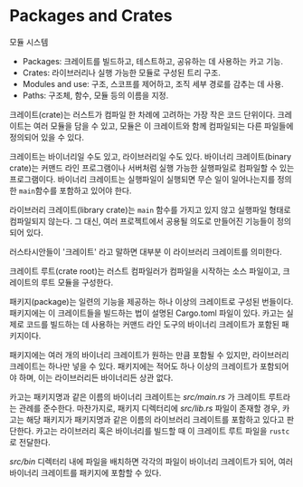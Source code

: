 # Packages and Crates

모듈 시스템

- Packages: 크레이트를 빌드하고, 테스트하고, 공유하는 데 사용하는 카고 기능.
- Crates: 라이브러리나 실행 가능한 모듈로 구성된 트리 구조.
- Modules and use: 구조, 스코프를 제어하고, 조직 세부 경로를 감추는 데 사용.
- Paths: 구조체, 함수, 모듈 등의 이름을 지정.

크레이트(crate)는 러스트가 컴파일 한 차례에 고려하는 가장 작은 코드 단위이다. 크레이트는 여러 모듈을 담을 수 있고, 모듈은 이 크레이트와 함께 컴파일되는 다른 파일들에 정의되어 있을 수 있다.

크레이트는 바이너리일 수도 있고, 라이브러리일 수도 있다.
바이너리 크레이트(binary crate)는 커맨드 라인 프로그램이나 서버처럼 실행 가능한 실행파일로 컴파일할 수 있는 프로그램이다. 바이너리 크레이트는 실행파일이 실행되면 무슨 일이 일어나는지를 정의한 `main`함수를 포함하고 있어야 한다.

라이브러리 크레이트(library crate)는 `main` 함수를 가지고 있지 않고 실행파일 형태로 컴파일되지 않는다. 그 대신, 여러 프로젝트에서 공용될 의도로 만들어진 기능들이 정의되어 있다.

러스타시안들이 '크레이트' 라고 말하면 대부분 이 라이브러리 크레이트를 의미한다.

크레이트 루트(crate root)는 러스트 컴파일러가 컴파일을 시작하는 소스 파일이고, 크레이트의 루트 모듈을 구성한다.

패키지(package)는 일련의 기능을 제공하는 하나 이상의 크레이트로 구성된 번들이다. 패키지에는 이 크레이트들을 빌드하는 법이 설명된 Cargo.toml 파일이 있다. 카고는 실제로 코드를 빌드하는 데 사용하는 커맨드 라인 도구의 바이너리 크레이트가 포함된 패키지이다.

패키지에는 여러 개의 바이너리 크레이트가 원하는 만큼 포함될 수 있지만, 라이브러리 크레이트는 하나만 넣을 수 있다. 패키지에는 적어도 하나 이상의 크레이트가 포함되어야 하며, 이는 라이브러리든 바이너리든 상관 없다.

카고는 패키지명과 같은 이름의 바이너리 크레이트는 _src/main.rs_ 가 크레이트 루트라는 관례를 준수한다.
마찬가지로, 패키지 디렉터리에 _src/lib.rs_ 파일이 존재할 경우, 카고는 해당 패키지가 패키지명과 같은 이름의 라이브러리 크레이트를 포함하고 있다고 판단한다. 카고는 라이브러리 혹은 바이너리를 빌드할 때 이 크레이트 루트 파일을 `rustc`로 전달한다.

_src/bin_ 디렉터리 내에 파일을 배치하면 각각의 파일이 바이너리 크레이트가 되어, 여러 바이너리 크레이트를 패키지에 포함할 수 있다.
